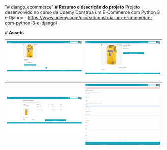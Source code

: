 "# django_ecommerce" 
**# Resumo e descrição do projeto**
Projeto desenvolvido no curso da Udemy Construa um E-Commerce com Python 3 e Django - https://www.udemy.com/course/construa-um-e-commerce-com-python-3-e-django/

**# Assets**

 


<img src="img/eco1.png" >| <img src="img/eco2.png" >
| :---: | :---: |

<img src="img/eco3.png" >| <img src="img/eco4.png" >
| :---: | :---: |

